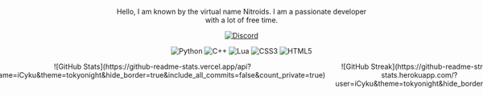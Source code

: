 <div align="center">

Hello, I am known by the virtual name Nitroids. I am a passionate developer with a lot of free time.

[![Discord](https://img.shields.io/badge/Discord-%237289DA.svg?logo=discord&logoColor=white)](https://discord.com/users/827254107621425162)

![Python](https://img.shields.io/badge/python-3670A0?style=flat&logo=python&logoColor=ffdd54) ![C++](https://img.shields.io/badge/c++-%2300599C.svg?style=flat&logo=c%2B%2B&logoColor=white) ![Lua](https://img.shields.io/badge/lua-%232C2D72.svg?style=flat&logo=lua&logoColor=white) ![CSS3](https://img.shields.io/badge/css3-%231572B6.svg?style=flat&logo=css3&logoColor=white) ![HTML5](https://img.shields.io/badge/html5-%23E34F26.svg?style=flat&logo=html5&logoColor=white)

<div style="display: flex; justify-content: center; gap: 20px;">
  <div>
    ![GitHub Stats](https://github-readme-stats.vercel.app/api?username=iCyku&theme=tokyonight&hide_border=true&include_all_commits=false&count_private=true)
  </div>
  <div>
    ![GitHub Streak](https://github-readme-streak-stats.herokuapp.com/?user=iCyku&theme=tokyonight&hide_border=true)
  </div>
</div>

</div>

